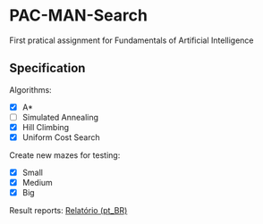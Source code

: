 # PAC-MAN-Search
First pratical assignment for Fundamentals of Artificial Intelligence

## Specification

Algorithms:
- [X] A*
- [ ] Simulated Annealing
- [X] Hill Climbing
- [X] Uniform Cost Search

Create new mazes for testing:
- [X]  Small
- [X]  Medium
- [X]  Big

Result reports: [Relatório (pt_BR)](RELATORIO.md)
